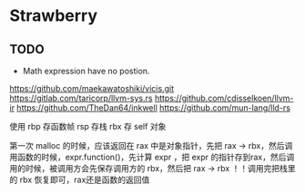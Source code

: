# Strawberry
## TODO
* Math expression have no postion.

https://github.com/maekawatoshiki/vicis.git
https://gitlab.com/taricorp/llvm-sys.rs
https://github.com/cdisselkoen/llvm-ir
https://github.com/TheDan64/inkwell
https://github.com/mun-lang/lld-rs

使用 rbp 存函数帧
rsp 存栈
rbx 存 self 对象

第一次 malloc 的时候，应该返回在 rax 中是对象指针，先把 rax -> rbx，然后调用函数的时候，expr.function()，先计算 expr ，把 expr 的指针存到rax，然后调用的时候，被调用方会先保存调用方的 rbx，然后把 rax -> rbx ！！调用完把栈里的 rbx 恢复即可，rax还是函数的返回值